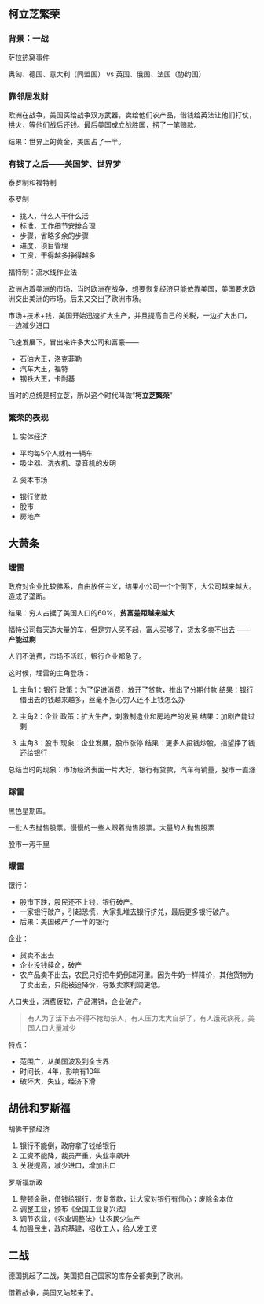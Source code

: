 
## 柯立芝繁荣

### 背景：一战

萨拉热窝事件

奥匈、德国、意大利（同盟国） vs 英国、俄国、法国（协约国）

### 靠邻居发财

欧洲在战争，美国买给战争双方武器，卖给他们农产品，借钱给英法让他们打仗，拱火，等他们战后还钱。最后美国成立战胜国，捞了一笔赔款。

结果：世界上的黄金，美国占了一半。

### 有钱了之后——美国梦、世界梦

泰罗制和福特制

泰罗制
- 挑人，什么人干什么活
- 标准，工作细节安排合理
- 步骤，省略多余的步骤
- 进度，项目管理
- 工资，干得越多挣得越多

福特制：流水线作业法

欧洲占着美洲的市场，当时欧洲在战争，想要恢复经济只能依靠美国，美国要求欧洲交出美洲的市场。后来又交出了欧洲市场。

市场+技术+钱，美国开始迅速扩大生产，并且提高自己的关税，一边扩大出口，一边减少进口

飞速发展下，冒出来许多大公司和富豪——
- 石油大王，洛克菲勒
- 汽车大王，福特
- 钢铁大王，卡耐基

当时的总统是柯立芝，所以这个时代叫做“**柯立芝繁荣**”

### 繁荣的表现

1. 实体经济 
- 平均每5个人就有一辆车
- 吸尘器、洗衣机、录音机的发明

2. 资本市场
- 银行贷款
- 股市
- 房地产

## 大萧条

### 埋雷

政府对企业比较佛系，自由放任主义，结果小公司一个个倒下，大公司越来越大。造成了垄断。

结果：穷人占据了美国人口的60%，**贫富差距越来越大** 

福特公司每天造大量的车，但是穷人买不起，富人买够了，货太多卖不出去 —— **产能过剩**

人们不消费，市场不活跃，银行企业都急了。

这时候，埋雷的主角登场：

1. 主角1：银行
政策：为了促进消费，放开了贷款，推出了分期付款
结果：银行借出去的钱越来越多，丝毫不担心穷人还不上钱怎么办

2. 主角2：企业
政策：扩大生产，刺激制造业和房地产的发展
结果：加剧产能过剩

3. 主角3：股市
现象：企业发展，股市涨停
结果：更多人投钱炒股，指望挣了钱还给银行

总结当时的现象：市场经济表面一片大好，银行有贷款，汽车有销量，股市一直涨

### 踩雷

黑色星期四。

一批人去抛售股票。慢慢的一些人跟着抛售股票。大量的人抛售股票

股市一泻千里

### 爆雷

银行：

- 股市下跌，股民还不上钱，银行破产。
- 一家银行破产，引起恐慌，大家扎堆去银行挤兑，最后更多银行破产。
- 后果：美国破产了一半的银行

企业：

- 货卖不出去
- 企业没钱续命，破产
- 农产品卖不出去，农民只好把牛奶倒进河里。因为牛奶一样降价，其他货物为了卖出去，只能被迫降价，导致卖家利润更低。

人口失业，消费疲软，产品滞销，企业破产。

> 有人为了活下去不得不抢劫杀人，有人压力太大自杀了，有人饿死病死，美国人口大量减少

特点：
- 范围广，从美国波及到全世界
- 时间长，4年，影响有10年
- 破坏大，失业，经济下滑

## 胡佛和罗斯福

胡佛干预经济
1. 银行不能倒，政府拿了钱给银行
2. 工资不能降，裁员严重，失业率飙升
3. 关税提高，减少进口，增加出口

罗斯福新政
1. 整顿金融，借钱给银行，恢复贷款，让大家对银行有信心；废除金本位
2. 调整工业，颁布《全国工业复兴法》
3. 调节农业，《农业调整法》让农民少生产
4. 加强民生，政府基建，招收工人，给人发工资

## 二战

德国挑起了二战，美国把自己国家的库存全都卖到了欧洲。

借着战争，美国又站起来了。

